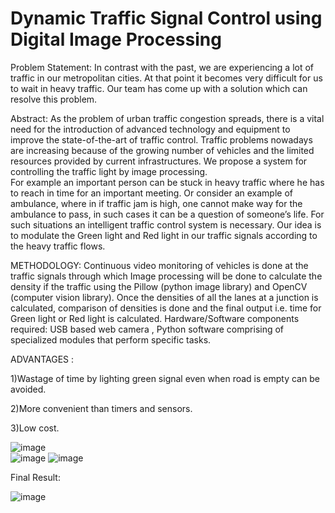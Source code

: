 # Dynamic Traffic Signal Control using Digital Image Processing


Problem Statement:  In contrast with the past, we are experiencing a lot of traffic in our metropolitan cities. At that point it becomes very difficult for us to wait in heavy traffic. Our team has come up with a solution which can resolve this problem.

Abstract:    As the problem of urban traffic congestion spreads, there is a vital need for the introduction of advanced technology and equipment to improve the state-of-the-art of traffic control. Traffic problems nowadays are increasing because of the growing number of vehicles and the limited resources provided by current infrastructures. We propose a system for controlling the traffic light by image processing.   
 For example an important person can be stuck in heavy traffic where he has to reach in time for an important meeting. Or consider an example of ambulance, where in if traffic jam is high, one cannot make way for the ambulance to pass, in such cases it can be a question of someone’s life. For such situations an intelligent traffic control system is necessary. 
	Our idea is to modulate the Green light and Red light in our traffic signals according to the heavy traffic flows. 
 
METHODOLOGY:   Continuous video monitoring of vehicles is done at the traffic signals through which Image processing will be done to calculate the density if the traffic using the Pillow (python image library) and OpenCV (computer vision library). Once the densities of all the lanes at a junction is calculated, comparison of densities is done and the final output i.e. time for Green light or Red light is calculated.
Hardware/Software components required: USB based web camera , Python software comprising of specialized modules that perform specific tasks.

ADVANTAGES :  

1)Wastage of time by lighting green signal even when road is empty can be avoided.

2)More convenient than timers and sensors.

3)Low cost.


![image](https://user-images.githubusercontent.com/43961823/115282668-1707f400-a168-11eb-8ad4-62189da472a5.png)  
![image](https://user-images.githubusercontent.com/43961823/115282753-3010a500-a168-11eb-9932-df9c34c9a400.png)
![image](https://user-images.githubusercontent.com/43961823/115282825-461e6580-a168-11eb-82dd-9904cf612557.png)

Final Result:

![image](https://user-images.githubusercontent.com/43961823/115282868-533b5480-a168-11eb-9453-070346565265.png)

